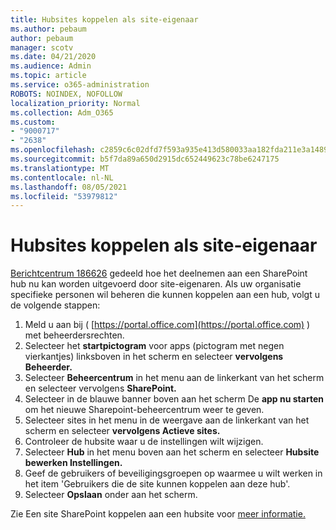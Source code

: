 ```yaml
---
title: Hubsites koppelen als site-eigenaar
ms.author: pebaum
author: pebaum
manager: scotv
ms.date: 04/21/2020
ms.audience: Admin
ms.topic: article
ms.service: o365-administration
ROBOTS: NOINDEX, NOFOLLOW
localization_priority: Normal
ms.collection: Adm_O365
ms.custom:
- "9000717"
- "2638"
ms.openlocfilehash: c2859c6c02dfd7f593a935e413d580033aa182fda211e3a1489b43fddc067c6c
ms.sourcegitcommit: b5f7da89a650d2915dc652449623c78be6247175
ms.translationtype: MT
ms.contentlocale: nl-NL
ms.lasthandoff: 08/05/2021
ms.locfileid: "53979812"
---
```

# <a name="associate-hub-sites-as-site-owner"></a>Hubsites koppelen als site-eigenaar

[Berichtcentrum 186626](https://admin.microsoft.com/Adminportal/Home?source=applauncher#/MessageCenter?id=MC186626) gedeeld hoe het deelnemen aan een SharePoint hub nu kan worden uitgevoerd door site-eigenaren. Als uw organisatie specifieke personen wil beheren die kunnen koppelen aan een hub, volgt u de volgende stappen: 

1. Meld u aan bij ( [https://portal.office.com](https://portal.office.com) ) met beheerdersrechten.
2. Selecteer het **startpictogram** voor apps (pictogram met negen vierkantjes) linksboven in het scherm en selecteer **vervolgens Beheerder.**
3. Selecteer **Beheercentrum** in het menu aan de linkerkant van het scherm en selecteer vervolgens **SharePoint.**
4. Selecteer in de blauwe banner boven aan het scherm De **app nu starten** om het nieuwe Sharepoint-beheercentrum weer te geven.
5. Selecteer sites in het menu in  de weergave aan de linkerkant van het scherm en selecteer **vervolgens Actieve sites.**
6. Controleer de hubsite waar u de instellingen wilt wijzigen.
7. Selecteer **Hub** in het menu boven aan het scherm en selecteer **Hubsite bewerken Instellingen.**
8. Geef de gebruikers of beveiligingsgroepen op waarmee u wilt werken in het item 'Gebruikers die de site kunnen koppelen aan deze hub'.
9. Selecteer **Opslaan** onder aan het scherm.

Zie Een site SharePoint koppelen aan een hubsite voor [meer informatie.](https://support.office.com/article/associate-a-sharepoint-site-with-a-hub-site-ae0009fd-af04-4d3d-917d-88edb43efc05) 